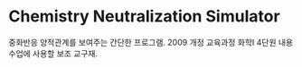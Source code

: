 # Chemistry Neutralization Simulator

중화반응 양적관계를 보여주는 간단한 프로그램.
2009 개정 교육과정 화학I 4단원 내용 수업에 사용할 보조 교구재.
